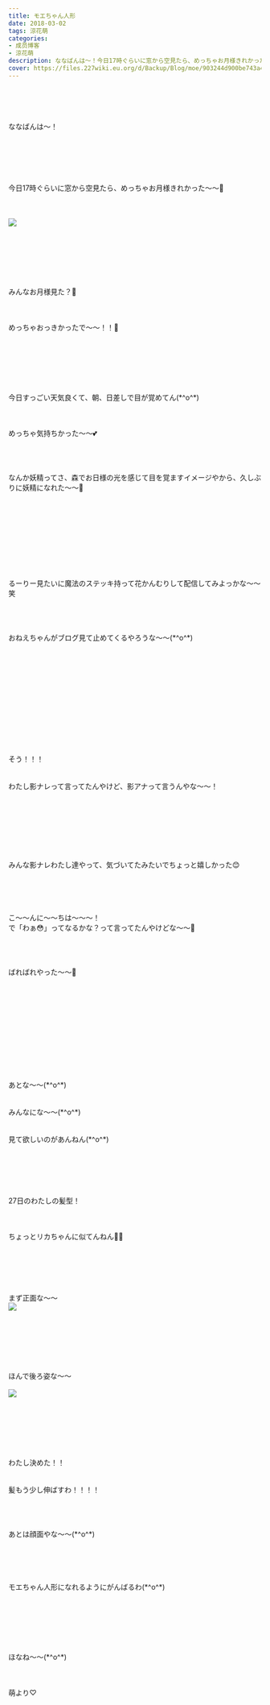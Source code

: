 ```yaml
---
title: モエちゃん人形
date: 2018-03-02
tags: 涼花萌
categories: 
- 成员博客
- 涼花萌
description: ななばんは〜！今日17時ぐらいに窓から空見たら、めっちゃお月様きれかった〜〜🌝みんなお月様見た？🌝めっちゃおっきかったで〜〜！！🌝...
cover: https://files.227wiki.eu.org/d/Backup/Blog/moe/903244d900be743a4f5a98a477a2d.jpg 
---
```

<div class="blog_detail__main">
<br/>
<br/>
<br/>
<br/>
ななばんは〜！<br/>
<br/>
<br/>
<br/>
<br/>
<br/>
<br/>
今日17時ぐらいに窓から空見たら、めっちゃお月様きれかった〜〜🌝<br/>
<br/>
<br/>
<br/>
<img src="https://files.227wiki.eu.org/d/Backup/Blog/moe/903244d900be743a4f5a98a477a2d.jpg"><br/>
<br/>
<br/>
<br/>
<br/>
<br/>
<br/>
<br/>
みんなお月様見た？🌝<br/>
<br/>
<br/>
<br/>
めっちゃおっきかったで〜〜！！🌝<br/>
<br/>
<br/>
<br/>
<br/>
<br/>
<br/>
<br/>
今日すっごい天気良くて、朝、日差しで目が覚めてん(*^o^*)<br/>
<br/>
<br/>
<br/>
めっちゃ気持ちかった〜〜💕<br/>
<br/>
<br/>
<br/>
<br/>
なんか妖精ってさ、森でお日様の光を感じて目を覚ますイメージやから、久しぶりに妖精になれた〜〜💫<br/>
<br/>
<br/>
<br/>
<br/>
<br/>
<br/>
<br/>
<br/>
<br/>
<br/>
るーりー見たいに魔法のステッキ持って花かんむりして配信してみよっかな〜〜笑<br/>
<br/>
<br/>
<br/>
<br/>
おねえちゃんがブログ見て止めてくるやろうな〜〜(*^o^*)<br/>
<br/>
<br/>
<br/>
<br/>
<br/>
<br/>
<br/>
<br/>
<br/>
<br/>
<br/>
<br/>
<br/>
そう！！！<br/>
<br/>
<br/>
わたし影ナレって言ってたんやけど、影アナって言うんやな〜〜！<br/>
<br/>
<br/>
<br/>
<br/>
<br/>
<br/>
<br/>
<br/>
みんな影ナレわたし達やって、気づいてたみたいでちょっと嬉しかった😊<br/>
<br/>
<br/>
<br/>
<br/>
<br/>
こ〜〜んに〜〜ちは〜〜〜！<br/>
で「わぁ😳」ってなるかな？って言ってたんやけどな〜〜🙈<br/>
<br/>
<br/>
<br/>
<br/>
ばればれやった〜〜🙈<br/>
<br/>
<br/>
<br/>
<br/>
<br/>
<br/>
<br/>
<br/>
<br/>
<br/>
<br/>
<br/>
あとな〜〜(*^o^*)<br/>
<br/>
<br/>
みんなにな〜〜(*^o^*)<br/>
<br/>
<br/>
見て欲しいのがあんねん(*^o^*)<br/>
<br/>
<br/>
<br/>
<br/>
<br/>
<br/>
27日のわたしの髪型！<br/>
<br/>
<br/>
<br/>
ちょっとリカちゃんに似てんねん🙈💕<br/>
<br/>
<br/>
<br/>
<br/>
<br/>
<br/>
まず正面な〜〜<br/>
<img src="https://files.227wiki.eu.org/d/Backup/Blog/moe/903244d900be743a4f5a98a477a2d-01.jpg"><br/>
<br/>
<br/>
<br/>
<br/>
<br/>
<br/>
<br/>
ほんで後ろ姿な〜〜<br/>
<br/>
<img src="https://files.227wiki.eu.org/d/Backup/Blog/moe/903244d900be743a4f5a98a477a2d-02.jpg"><br/>
<br/>
<br/>
<br/>
<br/>
<br/>
<br/>
<br/>
わたし決めた！！<br/>
<br/>
<br/>
髪もう少し伸ばすわ！！！！<br/>
<br/>
<br/>
<br/>
<br/>
あとは顔面やな〜〜(*^o^*)<br/>
<br/>
<br/>
<br/>
<br/>
<br/>
モエちゃん人形になれるようにがんばるわ(*^o^*)<br/>
<br/>
<br/>
<br/>
<br/>
<br/>
<br/>
<br/>
ほなね〜〜(*^o^*)<br/>
<br/>
<br/>
<br/>
萌より♡
<!--twitter-->

<!--//twitter-->
</img></img></img></div>
